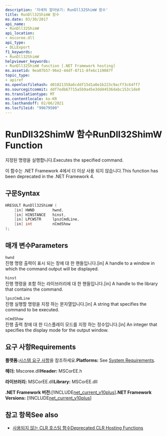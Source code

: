 ```yaml
---
description: '자세히 알아보기: RunDll32ShimW 함수'
title: RunDll32ShimW 함수
ms.date: 03/30/2017
api_name:
- RunDll32ShimW
api_location:
- mscoree.dll
api_type:
- DLLExport
f1_keywords:
- RunDll32ShimW
helpviewer_keywords:
- RunDll32ShimW function [.NET Framework hosting]
ms.assetid: 9ea07b57-96e2-44df-8711-8fe6c119087f
topic_type:
- apiref
ms.openlocfilehash: d01021358a6cddf15d1a0e1b223c9acff3c64ff7
ms.sourcegitcommit: ddf7edb67715a5b9a45e3dd44536dabc153c1de0
ms.translationtype: MT
ms.contentlocale: ko-KR
ms.lasthandoff: 02/06/2021
ms.locfileid: "99679500"
---
```

# <a name="rundll32shimw-function"></a><span data-ttu-id="4538e-103">RunDll32ShimW 함수</span><span class="sxs-lookup"><span data-stu-id="4538e-103">RunDll32ShimW Function</span></span>

<span data-ttu-id="4538e-104">지정된 명령을 실행합니다.</span><span class="sxs-lookup"><span data-stu-id="4538e-104">Executes the specified command.</span></span>  
  
 <span data-ttu-id="4538e-105">이 함수는 .NET Framework 4에서 더 이상 사용 되지 않습니다.</span><span class="sxs-lookup"><span data-stu-id="4538e-105">This function has been deprecated in the .NET Framework 4.</span></span>  
  
## <a name="syntax"></a><span data-ttu-id="4538e-106">구문</span><span class="sxs-lookup"><span data-stu-id="4538e-106">Syntax</span></span>  
  
```cpp  
HRESULT RunDll32ShimW (  
    [in] HWND        hwnd,  
    [in] HINSTANCE   hinst,  
    [in] LPCWSTR     lpszCmdLine,  
    [in] int         nCmdShow  
);  
```  
  
## <a name="parameters"></a><span data-ttu-id="4538e-107">매개 변수</span><span class="sxs-lookup"><span data-stu-id="4538e-107">Parameters</span></span>  

 `hwnd`  
 <span data-ttu-id="4538e-108">진행 명령 출력이 표시 되는 창에 대 한 핸들입니다.</span><span class="sxs-lookup"><span data-stu-id="4538e-108">[in] A handle to a window in which the command output will be displayed.</span></span>  
  
 `hinst`  
 <span data-ttu-id="4538e-109">진행 명령을 포함 하는 라이브러리에 대 한 핸들입니다.</span><span class="sxs-lookup"><span data-stu-id="4538e-109">[in] A handle to the library that contains the command.</span></span>  
  
 `lpszCmdLine`  
 <span data-ttu-id="4538e-110">진행 실행할 명령을 지정 하는 문자열입니다.</span><span class="sxs-lookup"><span data-stu-id="4538e-110">[in] A string that specifies the command to be executed.</span></span>  
  
 `nCmdShow`  
 <span data-ttu-id="4538e-111">진행 출력 창에 대 한 디스플레이 모드를 지정 하는 정수입니다.</span><span class="sxs-lookup"><span data-stu-id="4538e-111">[in] An integer that specifies the display mode for the output window.</span></span>  
  
## <a name="requirements"></a><span data-ttu-id="4538e-112">요구 사항</span><span class="sxs-lookup"><span data-stu-id="4538e-112">Requirements</span></span>  

 <span data-ttu-id="4538e-113">**플랫폼:**[시스템 요구 사항](../../get-started/system-requirements.md)을 참조하세요.</span><span class="sxs-lookup"><span data-stu-id="4538e-113">**Platforms:** See [System Requirements](../../get-started/system-requirements.md).</span></span>  
  
 <span data-ttu-id="4538e-114">**헤더:** Mscoree.dll</span><span class="sxs-lookup"><span data-stu-id="4538e-114">**Header:** MSCorEE.h</span></span>  
  
 <span data-ttu-id="4538e-115">**라이브러리:** MSCorEE.dll</span><span class="sxs-lookup"><span data-stu-id="4538e-115">**Library:** MSCorEE.dll</span></span>  
  
 <span data-ttu-id="4538e-116">**.NET Framework 버전:**[!INCLUDE[net_current_v10plus](../../../../includes/net-current-v10plus-md.md)]</span><span class="sxs-lookup"><span data-stu-id="4538e-116">**.NET Framework Versions:** [!INCLUDE[net_current_v10plus](../../../../includes/net-current-v10plus-md.md)]</span></span>  
  
## <a name="see-also"></a><span data-ttu-id="4538e-117">참고 항목</span><span class="sxs-lookup"><span data-stu-id="4538e-117">See also</span></span>

- [<span data-ttu-id="4538e-118">사용되지 않는 CLR 호스팅 함수</span><span class="sxs-lookup"><span data-stu-id="4538e-118">Deprecated CLR Hosting Functions</span></span>](deprecated-clr-hosting-functions.md)
